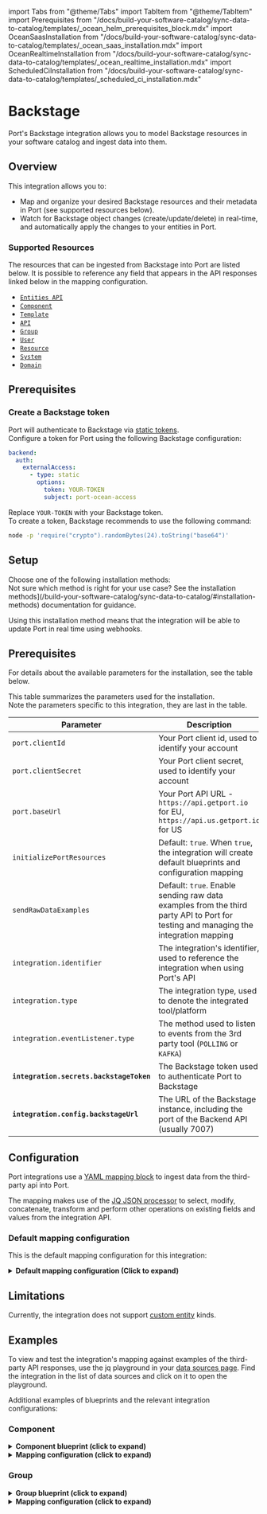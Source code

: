 import Tabs from "@theme/Tabs"
import TabItem from "@theme/TabItem"
import Prerequisites from "/docs/build-your-software-catalog/sync-data-to-catalog/templates/\_ocean_helm_prerequisites_block.mdx"
import OceanSaasInstallation from "/docs/build-your-software-catalog/sync-data-to-catalog/templates/_ocean_saas_installation.mdx"
import OceanRealtimeInstallation from "/docs/build-your-software-catalog/sync-data-to-catalog/templates/_ocean_realtime_installation.mdx"
import ScheduledCiInstallation from "/docs/build-your-software-catalog/sync-data-to-catalog/templates/_scheduled_ci_installation.mdx"

# Backstage

Port's Backstage integration allows you to model Backstage resources in your software catalog and ingest data into them.

## Overview

This integration allows you to:

- Map and organize your desired Backstage resources and their metadata in Port (see supported resources below).
- Watch for Backstage object changes (create/update/delete) in real-time, and automatically apply the changes to your entities in Port.

### Supported Resources

The resources that can be ingested from Backstage into Port are listed below. It is possible to reference any field that appears in the API responses linked below in the mapping configuration.

- [`Entities API`](https://backstage.io/docs/features/software-catalog/software-catalog-api/#get-entitiesby-query)
- [`Component`](https://backstage.io/docs/features/software-catalog/descriptor-format#kind-component)
- [`Template`](https://backstage.io/docs/features/software-catalog/descriptor-format#kind-template)
- [`API`](https://backstage.io/docs/features/software-catalog/descriptor-format#kind-api)
- [`Group`](https://backstage.io/docs/features/software-catalog/descriptor-format#kind-group)
- [`User`](https://backstage.io/docs/features/software-catalog/descriptor-format#kind-user)
- [`Resource`](https://backstage.io/docs/features/software-catalog/descriptor-format#kind-resource)
- [`System`](https://backstage.io/docs/features/software-catalog/descriptor-format#kind-system)
- [`Domain`](https://backstage.io/docs/features/software-catalog/descriptor-format#kind-domain)


## Prerequisites

### Create a Backstage token

Port will authenticate to Backstage via [static tokens](https://backstage.io/docs/auth/service-to-service-auth/#static-tokens).  
Configure a token for Port using the following Backstage configuration:

```yaml showLineNumbers
backend:
  auth:
    externalAccess:
      - type: static
        options:
          token: YOUR-TOKEN
          subject: port-ocean-access
```

Replace `YOUR-TOKEN` with your Backstage token.  
To create a token, Backstage recommends to use the following command:
```bash
node -p 'require("crypto").randomBytes(24).toString("base64")'
```

## Setup

Choose one of the following installation methods:  
Not sure which method is right for your use case? See the installation methods](/build-your-software-catalog/sync-data-to-catalog/#installation-methods) documentation for guidance.

<Tabs groupId="installation-methods" queryString="installation-methods">

<TabItem value="real-time-self-hosted" label="Real-time (self-hosted)">

Using this installation method means that the integration will be able to update Port in real time using webhooks.

<h2>Prerequisites</h2>
 
<Prerequisites/>

<OceanRealtimeInstallation integration="Backstage" />

For details about the available parameters for the installation, see the table below.

This table summarizes the parameters used for the installation.  
Note the parameters specific to this integration, they are last in the table. 

| Parameter                                | Description                                                                                                                         | Required |
|------------------------------------------|-------------------------------------------------------------------------------------------------------------------------------------|----------|
| `port.clientId`                          | Your Port client id, used to identify your account                                                                                  | ✅        |
| `port.clientSecret`                      | Your Port client secret, used to identify your account                                                                              | ✅        |
| `port.baseUrl`                           | Your Port API URL - `https://api.getport.io` for EU, `https://api.us.getport.io` for US                                             | ✅        |
| `initializePortResources`                | Default: `true`. When `true`, the integration will create default blueprints and configuration mapping                              | ❌        |
| `sendRawDataExamples`                    | Default: `true`. Enable sending raw data examples from the third party API to Port for testing and managing the integration mapping | ❌        |
| `integration.identifier`                 | The integration's identifier, used to reference the integration when using Port's API                                               | ✅        |
| `integration.type`                       | The integration type, used to denote the integrated tool/platform                                                                   | ✅        |
| `integration.eventListener.type`         | The method used to listen to events from the 3rd party tool (`POLLING` or `KAFKA`)                                                  | ✅        |
| **`integration.secrets.backstageToken`** | The Backstage token used to authenticate Port to Backstage                                                                          | ✅        |
| **`integration.config.backstageUrl`**    | The URL of the Backstage instance, including the port of the Backend API (usually 7007)                                             | ✅        |

</TabItem>

<TabItem value="one-time-ci" label="Scheduled (CI)">

<ScheduledCiInstallation integration="Backstage" />

</TabItem>

</Tabs>


## Configuration

Port integrations use a [YAML mapping block](/build-your-software-catalog/customize-integrations/configure-mapping#configuration-structure) to ingest data from the third-party api into Port.

The mapping makes use of the [JQ JSON processor](https://stedolan.github.io/jq/manual/) to select, modify, concatenate, transform and perform other operations on existing fields and values from the integration API.

### Default mapping configuration

This is the default mapping configuration for this integration:

<details>
<summary><b>Default mapping configuration (Click to expand)</b></summary>

```yaml showLineNumbers
resources:
- kind: component
  selector:
    query: 'true'
  port:
    entity:
      mappings:
        identifier: .metadata.identifier
        title: .metadata.title // .metadata.name
        blueprint: '"component"'
        properties:
          type: .spec.type
          lifecycle: .spec.lifecycle
          language: .spec.language
          description: .metadata.description
          labels: .metadata.labels
          annotations: .metadata.annotations
          links: .metadata.links
          tags: .metadata.tags
        relations:
          owningUser: .relations[] | select(.type == "ownedBy" and (.targetRef | startswith("user:"))) | .targetRef
          owningGroup: .relations[] | select(.type == "ownedBy" and (.targetRef | startswith("group:"))) | .targetRef
          system: '"system:" + (.metadata.namespace // "default") + "/" + .spec.system'
          subcomponentOf: .relations[] | select(.type == "subcomponentOf" and (.targetRef | startswith("component:"))) | .targetRef
          providesApis: .relations[] | select(.type == "providesApi" and (.targetRef | startswith("api:"))) | .targetRef
          consumesApis: .relations[] | select(.type == "consumesApi" and (.targetRef | startswith("api:"))) | .targetRef
          dependsOnComponent: .relations[] | select(.type == "dependsOn" and (.targetRef | startswith("component:"))) | .targetRef
          dependsOnResource: .relations[] | select(.type == "dependsOn" and (.targetRef | startswith("resource:"))) | .targetRef
- kind: API
  selector:
    query: 'true'
  port:
    entity:
      mappings:
        identifier: .metadata.identifier
        title: .metadata.title // .metadata.name
        blueprint: '"api"'
        properties:
          type: .spec.type
          lifecycle: .spec.lifecycle
          definition: .spec.definition | tostring
          definitionOpenAPI: if .spec.type == "open-api" then .spec.definition else null end
          definitionAsyncAPI: if .spec.type == "async-api" then .spec.definition else null end
          definitionGRPC: if .spec.type == "grpc" then .spec.definition else null end
          definitionGraphQL: if .spec.type == "graphql" then .spec.definition else null end
          description: .metadata.description
          labels: .metadata.labels
          annotations: .metadata.annotations
          links: .metadata.links
          tags: .metadata.tags
        relations:
          owningUser: .relations[] | select(.type == "ownedBy" and (.targetRef | startswith("user:"))) | .targetRef
          owningGroup: .relations[] | select(.type == "ownedBy" and (.targetRef | startswith("group:"))) | .targetRef
          system: '"system:" + (.metadata.namespace // "default") + "/" + .spec.system'
- kind: group
  selector:
    query: 'true'
  port:
    entity:
      mappings:
        identifier: .metadata.identifier
        title: .metadata.title // .metadata.name
        blueprint: '"group"'
        properties:
          description: .metadata.description
          type: .metadata.type
          email: .metadata.email
          labels: .metadata.labels
          annotations: .metadata.annotations
          links: .metadata.links
          tags: .metadata.tags
        relations:
          parent: .relations[] | select(.type == "childOf" and (.targetRef | startswith("group:"))) | .targetRef
          members: .relations[] | select(.type == "hasMember" and (.targetRef | startswith("user:"))) | .targetRef
- kind: user
  selector:
    query: 'true'
  port:
    entity:
      mappings:
        identifier: .metadata.identifier
        title: .metadata.title // .metadata.name
        blueprint: '"user"'
        properties:
          email: .metadata.email
          description: .metadata.description
          labels: .metadata.labels
          annotations: .metadata.annotations
          links: .metadata.links
          tags: .metadata.tags
- kind: resource
  selector:
    query: 'true'
  port:
    entity:
      mappings:
        identifier: .metadata.identifier
        title: .metadata.title // .metadata.name
        blueprint: '"resource"'
        properties:
          type: .spec.type
          description: .metadata.description
          labels: .metadata.labels
          annotations: .metadata.annotations
          links: .metadata.links
          tags: .metadata.tags
        relations:
          owningUser: .relations[] | select(.type == "ownedBy" and (.targetRef | startswith("user:"))) | .targetRef
          owningGroup: .relations[] | select(.type == "ownedBy" and (.targetRef | startswith("group:"))) | .targetRef
          system: '"system:" + (.metadata.namespace // "default") + "/" + .spec.system'
          dependsOnResource: .relations[] | select(.type == "dependsOn" and (.targetRef | startswith("resource:"))) | .targetRef
          dependsOnComponent: .relations[] | select(.type == "dependsOn" and (.targetRef | startswith("component:"))) | .targetRef
- kind: system
  selector:
    query: 'true'
  port:
    entity:
      mappings:
        identifier: .metadata.identifier
        title: .metadata.title // .metadata.name
        blueprint: '"system"'
        properties:
          description: .metadata.description
          labels: .metadata.labels
          annotations: .metadata.annotations
          links: .metadata.links
          tags: .metadata.tags
        relations:
          owningUser: .relations[] | select(.type == "ownedBy" and (.targetRef | startswith("user:"))) | .targetRef
          owningGroup: .relations[] | select(.type == "ownedBy" and (.targetRef | startswith("group:"))) | .targetRef
          domain: .relations[] | select(.type == "partOf" and (.targetRef | startswith("domain:"))) | .targetRef
- kind: domain
  selector:
    query: 'true'
  port:
    entity:
      mappings:
        identifier: .metadata.identifier
        title: .metadata.title // .metadata.name
        blueprint: '"domain"'
        properties:
          description: .metadata.description
          labels: .metadata.labels
          annotations: .metadata.annotations
          links: .metadata.links
          tags: .metadata.tags
        relations:
          owningUser: .relations[] | select(.type == "ownedBy" and (.targetRef | startswith("user:"))) | .targetRef
          owningGroup: .relations[] | select(.type == "ownedBy" and (.targetRef | startswith("group:"))) | .targetRef
```

</details>



## Limitations

Currently, the integration does not support [custom entity](https://backstage.io/docs/features/software-catalog/extending-the-model/#implementing-custom-model-extensions) kinds. 

## Examples

To view and test the integration's mapping against examples of the third-party API responses, use the jq playground in your [data sources page](https://app.getport.io/settings/data-sources). Find the integration in the list of data sources and click on it to open the playground.

Additional examples of blueprints and the relevant integration configurations:

### Component

<details>
<summary><b>Component blueprint (click to expand)</b></summary>

```json showLineNumbers
{
  "identifier": "component",
  "title": "Component",
  "icon": "Cloud",
  "schema": {
    "properties": {
      "type": {
        "title": "Type",
        "type": "string"
      },
      "lifecycle": {
        "title": "Lifecycle",
        "type": "string"
      },
      "language": {
        "type": "string",
        "title": "Language"
      },
      "description": {
        "type": "string",
        "format": "markdown",
        "title": "Description"
      },
      "labels": {
        "type": "object",
        "title": "Labels"
      },
      "annotations": {
        "type": "object",
        "title": "Annotations"
      },
      "links": {
        "type": "array",
        "items": {
          "format": "url",
          "type": "string"
        },
        "title": "Links"
      },
      "tags": {
        "type": "array",
        "title": "Tags"
      }
    },
    "required": []
  },
  "calculationProperties": {}
}
```

</details>

<details>
<summary><b>Mapping configuration (click to expand)</b></summary>

```yaml showLineNumbers
createMissingRelatedEntities: true
deleteDependentEntities: true
resources:
  - kind: component
    selector:
      query: "true"
    port:
      entity:
        mappings:
          identifier: .metadata.identifier
          title: .metadata.title // .metadata.name
          blueprint: '"component"'
          properties:
            type: .spec.type
            lifecycle: .spec.lifecycle
            language: .spec.language
            description: .metadata.description
            labels: .metadata.labels
            annotations: .metadata.annotations
            links: .metadata.links
            tags: .metadata.tags
```

</details>

### Group

<details>
<summary><b>Group blueprint (click to expand)</b></summary>

```json showLineNumbers
{
  "identifier": "group",
  "title": "Group",
  "icon": "TwoUsers",
  "schema": {
    "properties": {
      "type": {
        "title": "Type",
        "type": "string"
      },
      "email": {
        "title": "Email",
        "type": "string",
        "format": "email"
      },
      "description": {
        "type": "string",
        "format": "markdown",
        "title": "Description"
      },
      "labels": {
        "type": "object",
        "title": "Labels"
      },
      "annotations": {
        "type": "object",
        "title": "Annotations"
      },
      "links": {
        "type": "array",
        "items": {
          "format": "url",
          "type": "string"
        },
        "title": "Links"
      },
      "tags": {
        "type": "array",
        "title": "Tags"
      }
    },
    "required": []
  },
  "calculationProperties": {}
}
```

</details>

<details>
<summary><b>Mapping configuration (click to expand)</b></summary>

```yaml showLineNumbers
createMissingRelatedEntities: true
deleteDependentEntities: true
resources:
  - kind: group
    selector:
      query: 'true'
    port:
      entity:
        mappings:
          identifier: .metadata.identifier
          title: .metadata.title // .metadata.name
          blueprint: '"group"'
          properties:
            description: .metadata.description
            type: .metadata.type
            email: .metadata.email
            labels: .metadata.labels
            annotations: .metadata.annotations
            links: .metadata.links
            tags: .metadata.tags
```

</details>

